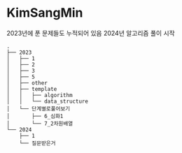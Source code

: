 # KimSangMin

2023년에 푼 문제들도 누적되어 있음
2024년 알고리즘 풀이 시작

```
.
├── 2023
│   ├── 1
│   ├── 2
│   ├── 3
│   ├── 5
│   ├── other
│   ├── template
│   │   ├── algorithm
│   │   └── data_structure
│   └── 단계별로풀어보기
│       ├── 6_심화1
│       └── 7_2차원배열
└── 2024
    ├── 1
    └── 질문받은거
```
